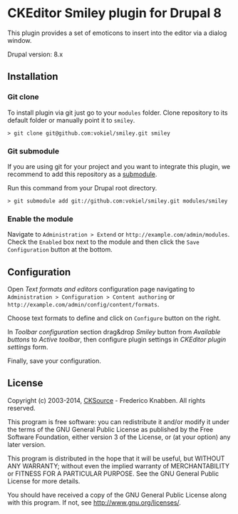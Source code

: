 CKEditor Smiley plugin for Drupal 8
=================================

This plugin provides a set of emoticons to insert into the editor via a dialog window.

Drupal version: 8.x

## Installation

### Git clone

To install plugin via git just go to your `modules` folder. Clone repository to its default folder  or manually
point it to `smiley`.

    > git clone git@github.com:vokiel/smiley.git smiley

### Git submodule

If you are using git for your project and you want to integrate this plugin, we recommend to add this repository
as a [submodule](http://git-scm.com/book/en/Git-Tools-Submodules).

Run this command from your Drupal root directory.

    > git submodule add git://github.com:vokiel/smiley.git modules/smiley

### Enable the module

Navigate to `Administration > Extend` or `http://example.com/admin/modules`.
Check the `Enabled` box next to the module and then click the `Save Configuration` button at the bottom.

## Configuration

Open _Text formats and editors_ configuration page navigating to `Administration > Configuration > Content authoring`
or `http://example.com/admin/config/content/formats`.

Choose text formats to define and click on `Configure` button on the right.

In _Toolbar configuration_ section drag&amp;drop _Smiley_ button from _Available buttons_ to _Active toolbar_,
then configure plugin settings in _CKEditor plugin settings_ form.

Finally, save your configuration.


## License

Copyright (c) 2003-2014, [CKSource](http://cksource.com/) - Frederico Knabben. All rights reserved.

This program is free software: you can redistribute it and/or modify
it under the terms of the GNU General Public License as published by
the Free Software Foundation, either version 3 of the License, or
(at your option) any later version.

This program is distributed in the hope that it will be useful,
but WITHOUT ANY WARRANTY; without even the implied warranty of
MERCHANTABILITY or FITNESS FOR A PARTICULAR PURPOSE.  See the
GNU General Public License for more details.

You should have received a copy of the GNU General Public License
along with this program.  If not, see <http://www.gnu.org/licenses/>.
